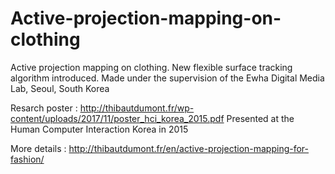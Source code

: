 # Active-projection-mapping-on-clothing
Active projection mapping on clothing. New flexible surface tracking algorithm introduced. Made under the supervision of the Ewha Digital Media Lab, Seoul, South Korea

Resarch poster : http://thibautdumont.fr/wp-content/uploads/2017/11/poster_hci_korea_2015.pdf
Presented at the Human Computer Interaction Korea in 2015

More details : http://thibautdumont.fr/en/active-projection-mapping-for-fashion/
